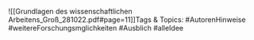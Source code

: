 
![[Grundlagen des wissenschaftlichen Arbeitens_Groß_281022.pdf#page=11]]Tags & Topics:
   #AutorenHinweise
   #weitereForschungsmglichkeiten
   #Ausblich
   #alleIdee